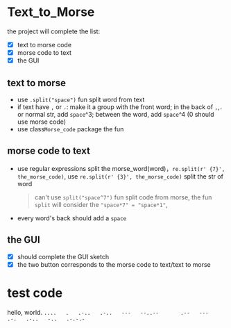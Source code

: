 # Text_to_Morse

the project will complete the list:

- [x] text to morse code
- [x] morse code to text
- [x] the GUI

## text to morse

- use `.split("space")` fun split word from text
- if text have `,` or `.`: make it a group with the front word; in the back of `,`,`.` or normal str, add `space`^3; between the word, add `space`^4 (0 should use morse code)
- use class`Morse_code` package the fun

## morse code to text

- use regular expressions split the morse_word(word)，`re.split(r' {7}', the_morse_code)`, use `re.split(r' {3}', the_morse_code)` split the str of word
  > can't use `split("space^7")` fun split code from morse, the fun `split` will consider the `"space*7" = "space*1"`,
- every word's back should add a `space`

## the GUI

- [x] should complete the GUI sketch
- [x] the two button corresponds to the morse code to text/text to morse

# test code

hello, world.
`....   .   .-..   .-..   ---   --..--       .--   ---   .-.   .-..   -..   .-.-.-`
